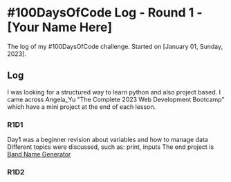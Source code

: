 # #100DaysOfCode Log - Round 1 - [Your Name Here]

The log of my #100DaysOfCode challenge. Started on [January 01, Sunday, 2023].

## Log

I was looking for a structured way to learn python and also project based.
I came across Angela_Yu "The Complete 2023 Web Development Bootcamp" which have a mini 
project at the end of each lesson.

### R1D1

Day1 was a beginner revision about variables and how to manage data
Different topics were discussed, such as: print, inputs
The end project is [Band Name Generator](Projects\Day1\BandNameGenerator.py)

### R1D2
